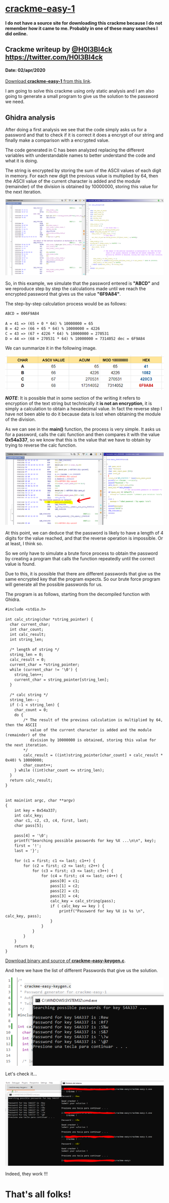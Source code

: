 # [crackme-easy-1](#no_source_available)
#### I do not have a source site for downloading this crackme because I do not remember how it came to me. Probably in one of these many searches I did online.

## Crackme writeup by [@H0l3Bl4ck](https://twitter.com/H0l3Bl4ck) https://twitter.com/H0l3Bl4ck
#### Date: 02/apr/2020 

[Download **crackme-easy-1** from this link](crackme-easy-1.zip). 

I am going to solve this crackme using only static analysis and I am also going to generate a small program to give us the solution to the password we need.

## Ghidra analysis

After doing a first analysis we see that the code simply asks us for a password and that to check if it is correct it does a encrypt of our string and finally make a comparison with a encrypted value.

The code generated in C has been analyzed replacing the different variables with understandable names to better understand the code and what it is doing.

The string is encrypted by storing the sum of the ASCII values of each digit in memory. For each new digit the previous value is multiplied by 64, then the ASCII value of the current character is added and the module (remainder) of the division is obtained by 10000000, storing this value for the next iteration.

![crackme_001](crackme-easy-1-001.png "Ghidra") 

So, in this example, we simulate that the password entered is **"ABCD"** and we reproduce step by step the calculations made until we reach the encrypted password that gives us the value **"6F9A84"**.

The step-by-step calculation process would be as follows:
	
	ABCD = 006F9A84

	A = 41 => (65 + 0 * 64) % 10000000 = 65
	B = 42 => (66 + 65 * 64) % 10000000 = 4226  
	C = 43 => (67 + 4226 * 64) % 10000000 = 270531
	D = 44 => (68 + 270531 * 64) % 10000000 = 7314052 dec = 6F9A84
	
We can summarize it in the following image.

![crackme_002](crackme-easy-1-002.png "Example")

***NOTE***: It is possible that in some section of the writing it refers to encryption of the text string but technically it **is not an encryption**, it is simply a calculation to obtain a hexadecimal value. In fact the reverse step I have not been able to do it because data is lost when obtaining the module of the division.

As we can see in the **main()** function, the process is very simple. It asks us for a password, calls the calc function and then compares it with the value **0x54a337**, so we know that this is the value that we have to obtain by trying to reverse the calc function.

![crackme_003](crackme-easy-1-003.png "Main")

At this point, we can deduce that the password is likely to have a length of 4 digits for the value reached, and that the reverse operation is impossible. Or at least, I think so.

So we only have to simulate a brute force process to obtain the password by creating a program that calls the function repeatedly until the correct value is found.

Due to this, it is possible that there are different passwords that give us the same encrypted key that the program expects. So our brute force program will generate all the possible passwords for us.

The program is as follows, starting from the decompiled function with Ghidra.

	#include <stdio.h>

	int calc_string(char *string_pointer) {
	  char current_char;
	  int char_count;
	  int calc_result;
	  int string_len;
	  
	  /* length of string */
	  string_len = 0;
	  calc_result = 0;
	  current_char = *string_pointer;
	  while (current_char != '\0') {
		string_len++;
		current_char = string_pointer[string_len];
	  }
	  
	  /* calc string */
	  string_len--;
	  if (-1 < string_len) {
		char_count = 0;
		do {
			/* The result of the previous calculation is multiplied by 64, then the ASCII
			   value of the current character is added and the module (remainder) of the
			   division by 10000000 is obtained, storing this value for the next iteration.
			*/
			calc_result = ((int)string_pointer[char_count] + calc_result * 0x40) % 10000000;
			char_count++;
		} while ((int)char_count <= string_len);
	  }
	  return calc_result;
	}


	int main(int argc, char **argv)
	{
		int key = 0x54a337;
		int calc_key;
		char c1, c2, c3, c4, first, last;
		char pass[5];
		 
		pass[4] = '\0';
		printf("Searching possible passwords for key %X ...\n\n", key);
		first = '!';
		last = '}';
		   
		for (c1 = first; c1 <= last; c1++) {
			for (c2 = first; c2 <= last; c2++) {
				for (c3 = first; c3 <= last; c3++) {
					for (c4 = first; c4 <= last; c4++) {
						pass[0] = c1;
						pass[1] = c2;
						pass[2] = c3;
						pass[3] = c4;
						calc_key = calc_string(pass);
						if ( calc_key == key ) {
							printf("Password for key %X is %s \n", calc_key, pass);
						}
					}
				}
			}
		}
		return 0;
	}


[Download binary and source of **crackme-easy-keygen.c**](crackme-easy-keygen.zip).

And here we have the list of different Passwords that give us the solution.

![crackme_004](crackme-easy-1-004.png "Pass generated")

Let's check it...

![crackme_005](crackme-easy-1-005.png "Check it")

Indeed, they work !!!



# That's all folks!



